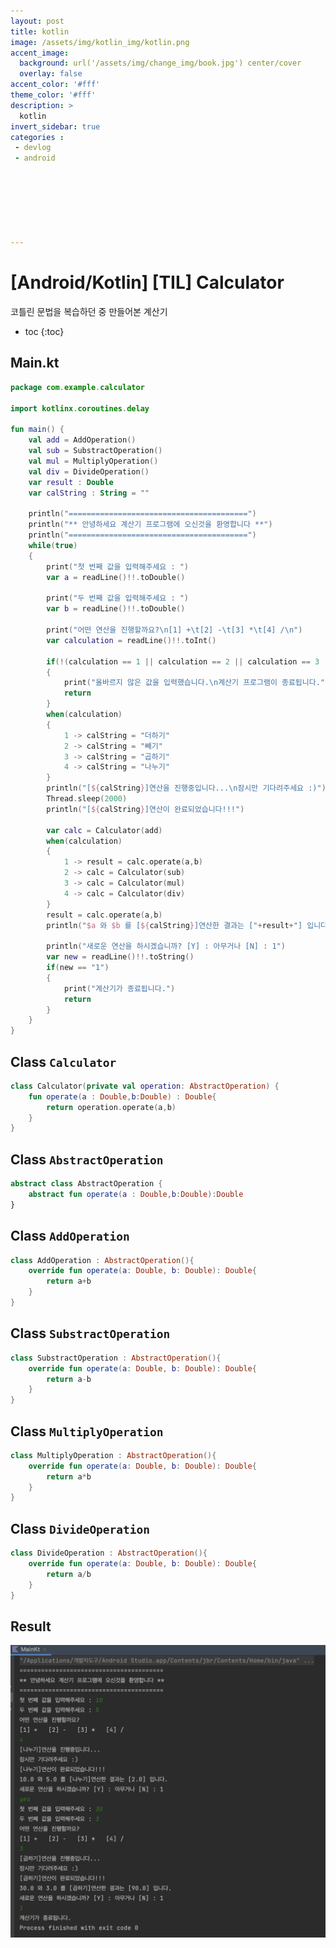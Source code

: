 ```yaml
---
layout: post
title: kotlin
image: /assets/img/kotlin_img/kotlin.png
accent_image: 
  background: url('/assets/img/change_img/book.jpg') center/cover
  overlay: false
accent_color: '#fff'
theme_color: '#fff'
description: >
  kotlin
invert_sidebar: true
categories :
 - devlog	
 - android







---
```


# [Android/Kotlin] [TIL] Calculator

코틀린 문법을 복습하던 중 만들어본 계산기



* toc
{:toc}


## Main.kt

```kotlin
package com.example.calculator

import kotlinx.coroutines.delay

fun main() {
    val add = AddOperation()
    val sub = SubstractOperation()
    val mul = MultiplyOperation()
    val div = DivideOperation()
    var result : Double
    var calString : String = ""

    println("========================================")
    println("** 안녕하세요 계산기 프로그램에 오신것을 환영합니다 **")
    println("========================================")
    while(true)
    {
        print("첫 번째 값을 입력해주세요 : ")
        var a = readLine()!!.toDouble()

        print("두 번째 값을 입력해주세요 : ")
        var b = readLine()!!.toDouble()

        print("어떤 연산을 진행할까요?\n[1] +\t[2] -\t[3] *\t[4] /\n")
        var calculation = readLine()!!.toInt()

        if(!(calculation == 1 || calculation == 2 || calculation == 3 || calculation == 4))
        {
            print("올바르지 않은 값을 입력했습니다.\n계산기 프로그램이 종료됩니다.")
            return
        }
        when(calculation)
        {
            1 -> calString = "더하기"
            2 -> calString = "빼기"
            3 -> calString = "곱하기"
            4 -> calString = "나누기"
        }
        println("[${calString}]연산을 진행중입니다...\n잠시만 기다려주세요 :)")
        Thread.sleep(2000)
        println("[${calString}]연산이 완료되었습니다!!!")

        var calc = Calculator(add)
        when(calculation)
        {
            1 -> result = calc.operate(a,b)
            2 -> calc = Calculator(sub)
            3 -> calc = Calculator(mul)
            4 -> calc = Calculator(div)
        }
        result = calc.operate(a,b)
        println("$a 와 $b 를 [${calString}]연산한 결과는 ["+result+"] 입니다.")

        println("새로운 연산을 하시겠습니까? [Y] : 아무거나 [N] : 1")
        var new = readLine()!!.toString()
        if(new == "1")
        {
          	print("계산기가 종료됩니다.")
            return
        }
    }
}
```

## Class `Calculator`

```kotlin
class Calculator(private val operation: AbstractOperation) {
    fun operate(a : Double,b:Double) : Double{
        return operation.operate(a,b)
    }
}
```

## Class `AbstractOperation`

```kotlin
abstract class AbstractOperation {
    abstract fun operate(a : Double,b:Double):Double
}
```

## Class `AddOperation`

```kotlin
class AddOperation : AbstractOperation(){
    override fun operate(a: Double, b: Double): Double{
        return a+b
    }
}
```

## Class `SubstractOperation`

```kotlin
class SubstractOperation : AbstractOperation(){
    override fun operate(a: Double, b: Double): Double{
        return a-b
    }
}
```

## Class `MultiplyOperation`

```kotlin
class MultiplyOperation : AbstractOperation(){
    override fun operate(a: Double, b: Double): Double{
        return a*b
    }
}
```

## Class `DivideOperation`

```kotlin
class DivideOperation : AbstractOperation(){
    override fun operate(a: Double, b: Double): Double{
        return a/b
    }
}
```



## Result

![image-20230718164324857](../../../assets/img/blog/image-20230718164324857.png)

